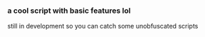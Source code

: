 ### a cool script with basic features lol

still in development so you can catch some unobfuscated scripts

